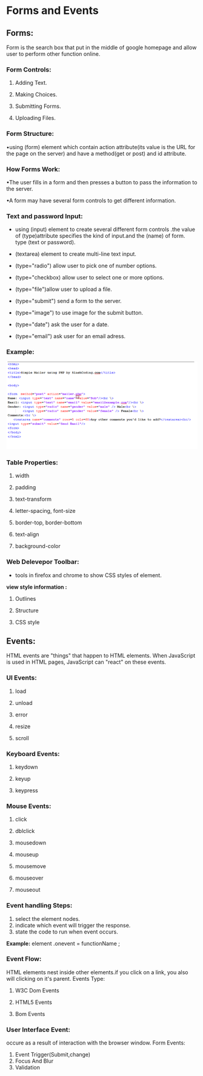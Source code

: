 # Forms and Events

## Forms:

Form is the search box that put in the middle of google homepage and allow user to perform other function online.

### Form Controls:

1. Adding Text.

2. Making Choices.

3. Submitting Forms.

4. Uploading Files.

### Form Structure:

•using (form) element which contain action attribute(its value is the URL for the page on the server) and have a method(get or post) and id attribute.

### How Forms Work:

•The user fills in a form and then presses a button to pass the information to the server.

•A form may have several form controls to get different information.

### Text and password Input:

* using (input) element to create several different form controls .the value of (type)attribute specifies the kind of input.and the (name) of form. type (text or password).

* (textarea) element to create multi-line text input.

* (type="radio") allow user to pick one of number options.

* (type="checkbox) allow user to select one or more options.

* (type="file")allow user to upload a file.

* (type="submit") send a form to the server.

* (type="image") to use image for the submit button.

* (type="date") ask the user for a date.

* (type="email") ask user for an email adress.

### Example:

  ![CLASS09SNIP1.PNG](img/CLASS09SNIP1.PNG)

### Table Properties:

1. width

2. padding

3. text-transform

4. letter-spacing, font-size

5. border-top, border-bottom

6. text-align

7. background-color

### Web Delevepor Toolbar:

* tools in firefox and chrome to show CSS styles of element.

**view style information :**

1. Outlines

2. Structure

3. CSS style

## Events:

HTML events are "things" that happen to HTML elements. When JavaScript is used in HTML pages, JavaScript can "react" on these events.

### Ul Events:

1. load

2. unload

3. error

4. resize

5. scroll

### Keyboard Events:

1. keydown

2. keyup

3. keypress

### Mouse Events:

1. click

2. dblclick

3. mousedown

4. mouseup

5. mousemove

6. mouseover

7. mouseout

### Event handling Steps:

1. select the element nodes.
2. indicate which event will trigger the response.
3. state the code to run when event occurs.

**Example:** element .onevent = functionName ;

### Event Flow:

HTML elements nest inside other elements.if you click on a link, you also will clicking on it's parent.
Events Type:

1. W3C Dom Events

2. HTML5 Events

3. Bom Events

### User Interface Event:

occure as a result of interaction with the browser window.
Form Events:

1. Event Trigger(Submit,change)
2. Focus And Blur
3. Validation
